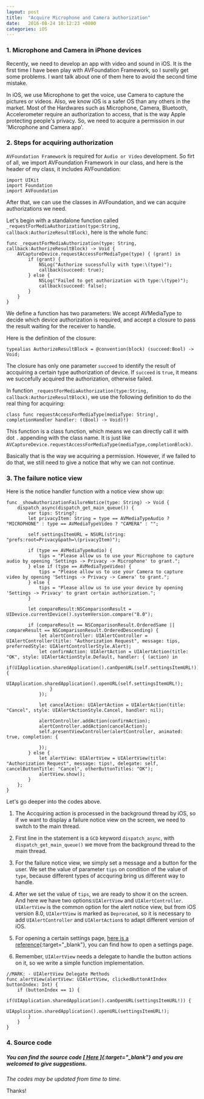 ```yaml
---
layout: post
title:  "Acquire Microphone and Camera authorization"
date:   2016-08-24 10:12:23 +0800
categories: iOS
---
```

### 1. Microphone and Camera in iPhone devices

Recently, we need to develop an app with video and sound in iOS.
It is the first time I have been play with AVFoundation Framework, so I surelly get some problems. I want talk about one of them here to avoid the second time mistake.

In iOS, we use Microphone to get the voice, use Camera to capture the pictures or videos. Also, we know iOS is a safer OS than any others in the market. Most of the Hardwares such as Microphone, Camera, Bluetooth, Accelerometer require an authorization to access, that is the way Apple protecting people's privacy. So, we need to acquire a permission in our 'Microphone and Camera app'.

### 2. Steps for acquiring authorization

`AVFoundation Framework` is required for `Audio or Video` development. So firt of all, we import AVFoundation Framework in our class, and here is the header of my class, it includes AVFoundation:

```
import UIKit
import Foundation
import AVFoundation
```

After that, we can use the classes in AVFoundation, and we can acquire authorizations we need.

Let's begin with a standalone function called `_requestForMediaAuthorization(type:String, callback:AuthorizeResultBlock)`, here is the whole func:

```
func _requestForMediaAuthorization(type: String, callback:AuthorizeResultBlock) -> Void {
    AVCaptureDevice.requestAccessForMediaType(type) { (grant) in
        if (grant) {
            NSLog("Authorize sucessfully with type:\(type)");
            callback(succeed: true);
        } else {
            NSLog("Failed to get authorization with type:\(type)");
            callback(succeed: false);
        }
    }
}
```

We define a function has two parameters: We accept AVMediaType to decide which device authorization is required, and accept a closure to pass the result waiting for the receiver to handle.

Here is the definition of the closure:

```
typealias AuthorizeResultBlock = @convention(block) (succeed:Bool) -> Void;
```
The closure has only one parameter `succeed` to identify the result of accquiring a certain type authorization of device. If `succeed` is `true`, it means we succefully acquired the authorization, otherwise failed.

In function `_requestForMediaAuthorization(type:String, callback:AuthorizeResultBlock)`, we use the following definition to do the real thing for acquiring:

```
class func requestAccessForMediaType(mediaType: String!, completionHandler handler: ((Bool) -> Void)!)
```
This function is a class function, which means we can directly call it with dot `.` appending with the class name. It is just like `AVCaptureDevice.requestAccessForMediaType(mediaType,completionBlock)`.

Basically that is the way we acquiring a permission. However, if we failed to do that, we still need to give a notice that why we can not continue.

### 3. The failure notice view

Here is the notice handler function with a notice view show up:

```
func _showAuthorizationFailureNotice(type: String) -> Void {
    dispatch_async(dispatch_get_main_queue()) {
        var tips: String?;
        let privacyItem: String = type == AVMediaTypeAudio ? "MICROPHONE" : type == AVMediaTypeVideo ? "CAMERA" : "";

        self.settingsItemURL = NSURL(string: "prefs:root=Privacy&path=\(privacyItem)");

        if (type == AVMediaTypeAudio) {
            tips = "Please allow us to use your Microphone to capture audio by opening 'Settings -> Privacy -> Microphone' to grant.";
        } else if (type == AVMediaTypeVideo) {
            tips = "Please allow us to use your Camera to capture video by opening 'Settings -> Privacy -> Camera' to grant.";
        } else {
            tips = "Please allow us to use your device by opening 'Settings -> Privacy' to grant certain authorization.";
        }

        let compareResult:NSComparisonResult = UIDevice.currentDevice().systemVersion.compare("8.0");

        if (compareResult == NSComparisonResult.OrderedSame || compareResult == NSComparisonResult.OrderedDescending) {
            let alertController: UIAlertController = UIAlertController(title: "Authorization Request", message: tips, preferredStyle: UIAlertControllerStyle.Alert);
            let confirmAction: UIAlertAction = UIAlertAction(title: "OK", style: UIAlertActionStyle.Default, handler: { (action) in
                if(UIApplication.sharedApplication().canOpenURL(self.settingsItemURL!)) {
                    UIApplication.sharedApplication().openURL(self.settingsItemURL!);
                }
            });

            let cancelAction: UIAlertAction = UIAlertAction(title: "Cancel", style: UIAlertActionStyle.Cancel, handler: nil);

            alertController.addAction(confirmAction);
            alertController.addAction(cancelAction);
            self.presentViewController(alertController, animated: true, completion: {

            });
        } else {
            let alertView: UIAlertView = UIAlertView(title: "Authorization Request", message: tips!, delegate: self, cancelButtonTitle: "Cancel", otherButtonTitles: "OK");
            alertView.show();
        }
    };
}
```
Let's go deeper into the codes above.

1. The Accquiring action is processed in the background thread by iOS, so if we want to display a failure notice view on the screen, we need to switch to the main thread.

2. First line in the statement is a `GCD` keyword `dispatch_async`, with `dispatch_get_main_queue()` we move from the background thread to the main thread.

3. For the failure notice view, we simply set a message and a button for the user. We set the value of parameter `tips` on condition of the value of `type`, because different types of accquring bring us different way to handle.

4. After we set the value of `tips`, we are ready to show it on the screen. And here we have two options:`UIAlertView` and `UIAlertController`. `UIAlertView` is the common option for the alert notice view, but from iOS version 8.0, `UIAlertView` is marked as `Deprecated`, so it is necessary to add `UIAlertController` and `UIAlertAction`s to adapt different version of iOS.

5. For opening a certain settings page, [here is a reference](/2016/08/Open-A-Settings-Page-in-iOS/){:target="_blank"}, you can find how to open a settings page.

6. Remember, `UIAlertView` needs a delegate to handle the button actions on it, so we write a simple function implementation.

```
//MARK: - UIAlertView Delegate Methods
func alertView(alertView: UIAlertView, clickedButtonAtIndex buttonIndex: Int) {
    if (buttonIndex == 1) {
        if(UIApplication.sharedApplication().canOpenURL(settingsItemURL!)) {
            UIApplication.sharedApplication().openURL(settingsItemURL!);
        }
    }
}
```

### 4. Source code

##### You can find the source code [[ _Here_ ]](https://github.com/acttos/Swift-Acttos){:target="_blank"} and you are welcomed to give suggestions.
_The codes may be updated from time to time._

Thanks!
